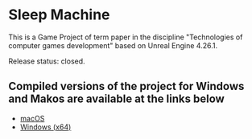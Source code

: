 # Sleep Machine
This is a Game Project of term paper in the discipline "Technologies of computer games development" based on Unreal Engine 4.26.1.

Release status: closed.

## Compiled versions of the project for Windows and Makos are available at the links below
* [macOS](https://drive.google.com/drive/folders/1a_5iECn56KlTO95it6V_9HBl4v-5VTu6)
* [Windows (x64)](https://drive.google.com/drive/folders/1lUaNl9JiUB5dpVqiPiRb8N8HHr7hoyAd)
